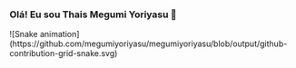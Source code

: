 ### Olá! Eu sou Thais Megumi Yoriyasu 🐾

<div>
  ![Snake animation](https://github.com/megumiyoriyasu/megumiyoriyasu/blob/output/github-contribution-grid-snake.svg)
</div>
